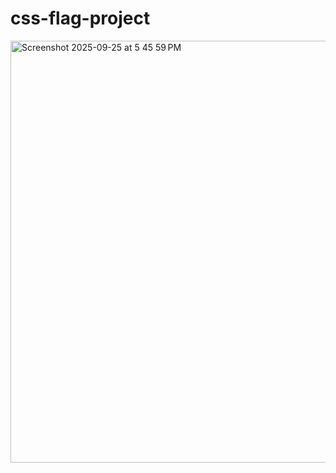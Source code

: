 # css-flag-project

<img width="921" height="675" alt="Screenshot 2025-09-25 at 5 45 59 PM" src="https://github.com/user-attachments/assets/77063906-97db-44b9-a650-c711727ebfaf" />
